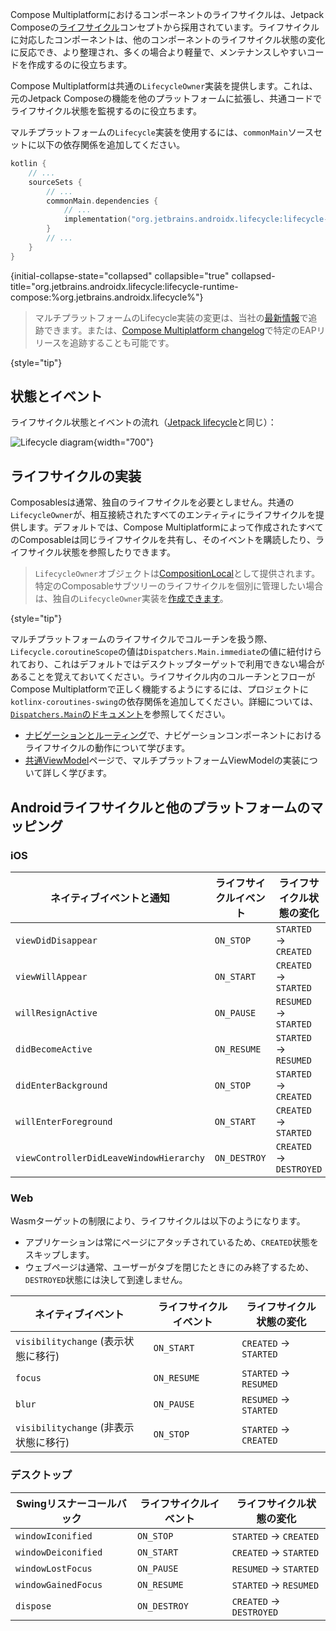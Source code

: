 [//]: # (title: ライフサイクル)

Compose Multiplatformにおけるコンポーネントのライフサイクルは、Jetpack Composeの[ライフサイクル](https://developer.android.com/topic/libraries/architecture/lifecycle)コンセプトから採用されています。ライフサイクルに対応したコンポーネントは、他のコンポーネントのライフサイクル状態の変化に反応でき、より整理され、多くの場合より軽量で、メンテナンスしやすいコードを作成するのに役立ちます。

Compose Multiplatformは共通の`LifecycleOwner`実装を提供します。これは、元のJetpack Composeの機能を他のプラットフォームに拡張し、共通コードでライフサイクル状態を監視するのに役立ちます。

マルチプラットフォームの`Lifecycle`実装を使用するには、`commonMain`ソースセットに以下の依存関係を追加してください。

```kotlin
kotlin {
    // ...
    sourceSets {
        // ...
        commonMain.dependencies {
            // ...
            implementation("org.jetbrains.androidx.lifecycle:lifecycle-runtime-compose:%org.jetbrains.androidx.lifecycle%")
        }
        // ...
    }
}
```
{initial-collapse-state="collapsed" collapsible="true" collapsed-title="org.jetbrains.androidx.lifecycle:lifecycle-runtime-compose:%org.jetbrains.androidx.lifecycle%"}

> マルチプラットフォームのLifecycle実装の変更は、当社の[最新情報](https://www.jetbrains.com/help/kotlin-multiplatform-dev/whats-new-compose.html)で追跡できます。または、[Compose Multiplatform changelog](https://github.com/JetBrains/compose-multiplatform/blob/master/CHANGELOG.md)で特定のEAPリリースを追跡することも可能です。
>
{style="tip"}

## 状態とイベント

ライフサイクル状態とイベントの流れ（[Jetpack lifecycle](https://developer.android.com/topic/libraries/architecture/lifecycle)と同じ）：

![Lifecycle diagram](lifecycle-states.svg){width="700"}

## ライフサイクルの実装

Composablesは通常、独自のライフサイクルを必要としません。共通の`LifecycleOwner`が、相互接続されたすべてのエンティティにライフサイクルを提供します。デフォルトでは、Compose Multiplatformによって作成されたすべてのComposableは同じライフサイクルを共有し、そのイベントを購読したり、ライフサイクル状態を参照したりできます。

> `LifecycleOwner`オブジェクトは[CompositionLocal](https://developer.android.com/reference/kotlin/androidx/compose/runtime/CompositionLocal)として提供されます。
> 特定のComposableサブツリーのライフサイクルを個別に管理したい場合は、独自の`LifecycleOwner`実装を[作成できます](https://developer.android.com/topic/libraries/architecture/lifecycle#implementing-lco)。
>
{style="tip"}

マルチプラットフォームのライフサイクルでコルーチンを扱う際、`Lifecycle.coroutineScope`の値は`Dispatchers.Main.immediate`の値に紐付けられており、これはデフォルトではデスクトップターゲットで利用できない場合があることを覚えておいてください。ライフサイクル内のコルーチンとフローがCompose Multiplatformで正しく機能するようにするには、プロジェクトに`kotlinx-coroutines-swing`の依存関係を追加してください。詳細については、[`Dispatchers.Main`のドキュメント](https://kotlinlang.org/api/kotlinx.coroutines/kotlinx-coroutines-core/kotlinx.coroutines/-dispatchers/-main.html)を参照してください。

*   [ナビゲーションとルーティング](compose-navigation-routing.md)で、ナビゲーションコンポーネントにおけるライフサイクルの動作について学びます。
*   [共通ViewModel](compose-viewmodel.md)ページで、マルチプラットフォームViewModelの実装について詳しく学びます。

## Androidライフサイクルと他のプラットフォームのマッピング

### iOS

| ネイティブイベントと通知                  | ライフサイクルイベント | ライフサイクル状態の変化      |
|-----------------------------------------|-----------------|-------------------------|
| `viewDidDisappear`                      | `ON_STOP`       | `STARTED` → `CREATED`   |
| `viewWillAppear`                        | `ON_START`      | `CREATED` → `STARTED`   |
| `willResignActive`                      | `ON_PAUSE`      | `RESUMED` → `STARTED`   |
| `didBecomeActive`                       | `ON_RESUME`     | `STARTED` → `RESUMED`   |
| `didEnterBackground`                    | `ON_STOP`       | `STARTED` → `CREATED`   |
| `willEnterForeground`                   | `ON_START`      | `CREATED` → `STARTED`   |
| `viewControllerDidLeaveWindowHierarchy` | `ON_DESTROY`    | `CREATED` → `DESTROYED` |

### Web

Wasmターゲットの制限により、ライフサイクルは以下のようになります。

*   アプリケーションは常にページにアタッチされているため、`CREATED`状態をスキップします。
*   ウェブページは通常、ユーザーがタブを閉じたときにのみ終了するため、`DESTROYED`状態には決して到達しません。

| ネイティブイベント                             | ライフサイクルイベント | ライフサイクル状態の変化 |
|------------------------------------------|-----------------|------------------------|
| `visibilitychange` (表示状態に移行)     | `ON_START`      | `CREATED` → `STARTED`  |
| `focus`                                  | `ON_RESUME`     | `STARTED` → `RESUMED`  |
| `blur`                                   | `ON_PAUSE`      | `RESUMED` → `STARTED`  |
| `visibilitychange` (非表示状態に移行) | `ON_STOP`       | `STARTED` → `CREATED`  |

### デスクトップ

| Swingリスナーコールバック | ライフサイクルイベント | ライフサイクル状態の変化      |
|--------------------------|-----------------|-------------------------|
| `windowIconified`        | `ON_STOP`       | `STARTED` → `CREATED`   |
| `windowDeiconified`      | `ON_START`      | `CREATED` → `STARTED`   |
| `windowLostFocus`        | `ON_PAUSE`      | `RESUMED` → `STARTED`   |
| `windowGainedFocus`      | `ON_RESUME`     | `STARTED` → `RESUMED`   |
| `dispose`                | `ON_DESTROY`    | `CREATED` → `DESTROYED` |